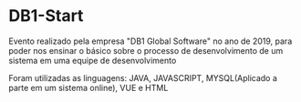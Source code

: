 # DB1-Start

Evento realizado pela empresa "DB1 Global Software" no ano de 2019, para poder nos ensinar o básico sobre o processo de desenvolvimento de um sistema em uma equipe de desenvolvimento

Foram utilizadas as linguagens: JAVA, JAVASCRIPT, MYSQL(Aplicado a parte em um sistema online), VUE e HTML
